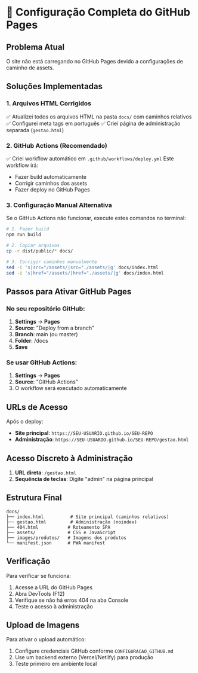 # 🚀 Configuração Completa do GitHub Pages

## Problema Atual
O site não está carregando no GitHub Pages devido a configurações de caminho de assets.

## Soluções Implementadas

### 1. Arquivos HTML Corrigidos
✅ Atualizei todos os arquivos HTML na pasta `docs/` com caminhos relativos
✅ Configurei meta tags em português
✅ Criei página de administração separada (`gestao.html`)

### 2. GitHub Actions (Recomendado)
✅ Criei workflow automático em `.github/workflows/deploy.yml`
Este workflow irá:
- Fazer build automaticamente
- Corrigir caminhos dos assets
- Fazer deploy no GitHub Pages

### 3. Configuração Manual Alternativa

Se o GitHub Actions não funcionar, execute estes comandos no terminal:

```bash
# 1. Fazer build
npm run build

# 2. Copiar arquivos
cp -r dist/public/* docs/

# 3. Corrigir caminhos manualmente
sed -i 's|src="/assets/|src="./assets/|g' docs/index.html
sed -i 's|href="/assets/|href="./assets/|g' docs/index.html
```

## Passos para Ativar GitHub Pages

### No seu repositório GitHub:

1. **Settings** → **Pages**
2. **Source**: "Deploy from a branch"
3. **Branch**: main (ou master)
4. **Folder**: /docs
5. **Save**

### Se usar GitHub Actions:
1. **Settings** → **Pages**
2. **Source**: "GitHub Actions"
3. O workflow será executado automaticamente

## URLs de Acesso

Após o deploy:
- **Site principal**: `https://SEU-USUARIO.github.io/SEU-REPO`
- **Administração**: `https://SEU-USUARIO.github.io/SEU-REPO/gestao.html`

## Acesso Discreto à Administração

1. **URL direta**: `/gestao.html`
2. **Sequência de teclas**: Digite "admin" na página principal

## Estrutura Final

```
docs/
├── index.html          # Site principal (caminhos relativos)
├── gestao.html         # Administração (noindex)
├── 404.html           # Roteamento SPA
├── assets/            # CSS e JavaScript
├── images/produtos/   # Imagens dos produtos
└── manifest.json      # PWA manifest
```

## Verificação

Para verificar se funciona:
1. Acesse a URL do GitHub Pages
2. Abra DevTools (F12)
3. Verifique se não há erros 404 na aba Console
4. Teste o acesso à administração

## Upload de Imagens

Para ativar o upload automático:
1. Configure credenciais GitHub conforme `CONFIGURACAO_GITHUB.md`
2. Use um backend externo (Vercel/Netlify) para produção
3. Teste primeiro em ambiente local
